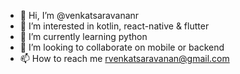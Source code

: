- 👋 Hi, I’m @venkatsaravananr
- 👀 I’m interested in kotlin, react-native & flutter 
- 🌱 I’m currently learning python
- 💞️ I’m looking to collaborate on mobile or backend 
- 📫 How to reach me rvenkatsaravanan@gmail.com

<!---
venkatsaravananr/venkatsaravananr is a ✨ special ✨ repository because its `README.md` (this file) appears on your GitHub profile.
You can click the Preview link to take a look at your changes.
--->
